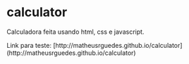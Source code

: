 # calculator

<p>Calculadora feita usando html, css e javascript.</p>

<p>Link para teste: [http://matheusrguedes.github.io/calculator](http://matheusrguedes.github.io/calculator)</p>
